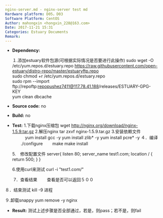 ```yaml
---
nginx-server.md - nginx-server test md
Hardware platform: D05，D03
Software Platform: CentOS
Author: mahongxin <hongxin_228@163.com>  
Date: 2017-11-21 15:31
Categories: Estuary Documents  
Remark:
---
```

- **Dependency:**
    
    １.添加estuary软件包源(可根据实际情况是否要进行此操作)
       sudo wget -O /etc/yum.repos.d/estuary.repo https://raw.githubusercontent.com/open-estuary/distro-repo/master/estuaryftp.repo     
       sudo chmod +r /etc/yum.repos.d/estuary.repo               
       sudo rpm --import ftp://repoftp:repopushez7411@117.78.41.188/releases/ESTUARY-GPG-KEY               
       yum clean dbcache

- **Source code:**
    no

- **Build:**
    no

- **Test:**
    1.下载nginx压缩包
  wget http://nginx.org/download/nginx-1.5.9.tar.gz
    2.解压nginx
     tar zxvf nginx-1.5.9.tar.gz
    3.安装依赖文件
    　　　yum install gcc -y
         yum install zlib* -y
         yum install pcre* -y
    ４．编译
    　　./configure
      　　make
         make install
	 
   5.　修改配置文件
       server{
       listen 80;
       server_name test1.com;
       location / {
           return 500;
	   }
	  }
       
   6.使用curl来测试
       curl -i "test1.com/"
     
　　7．查看结果
   　　查看是否可以返回５００
     
  ８．结束测试
       kill -9 进程
       
   ９.卸载snappy
       yum remove -y nginx
       
     
  
- **Result:**
      测试上述步骤是否全部通过，若是，则pass；若不是，则fail
